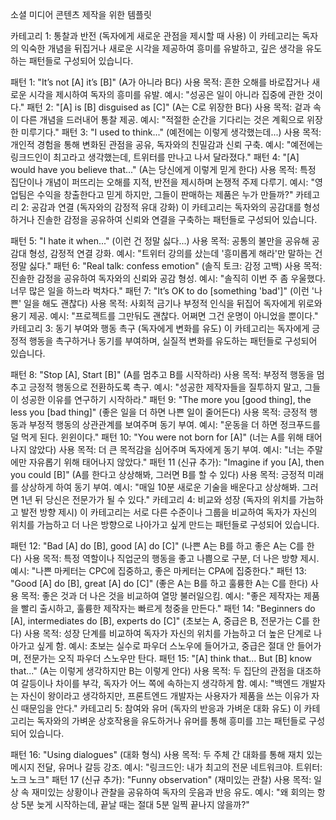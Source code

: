 소셜 미디어 콘텐츠 제작을 위한 템플릿

카테고리 1: 통찰과 반전 (독자에게 새로운 관점을 제시할 때 사용)
이 카테고리는 독자의 익숙한 개념을 뒤집거나 새로운 시각을 제공하여 흥미를 유발하고, 깊은 생각을 유도하는 패턴들로 구성되어 있습니다.

패턴 1: "It’s not [A] it’s [B]" (A가 아니라 B다)
사용 목적: 흔한 오해를 바로잡거나 새로운 시각을 제시하여 독자의 흥미를 유발.
예시: "성공은 일이 아니라 집중에 관한 것이다."
패턴 2: "[A] is [B] disguised as [C]" (A는 C로 위장한 B다)
사용 목적: 겉과 속이 다른 개념을 드러내어 통찰 제공.
예시: "적절한 순간을 기다리는 것은 계획으로 위장한 미루기다."
패턴 3: "I used to think..." (예전에는 이렇게 생각했는데...)
사용 목적: 개인적 경험을 통해 변화된 관점을 공유, 독자와의 친밀감과 신뢰 구축.
예시: "예전에는 링크드인이 최고라고 생각했는데, 트위터를 만나고 나서 달라졌다."
패턴 4: "[A] would have you believe that..." (A는 당신에게 이렇게 믿게 한다)
사용 목적: 특정 집단이나 개념이 퍼뜨리는 오해를 지적, 반전을 제시하며 논쟁적 주제 다루기.
예시: "영업팀은 수익을 창출한다고 믿게 하지만, 그들이 판매하는 제품은 누가 만들까?"
카테고리 2: 공감과 연결 (독자와의 감정적 유대 강화)
이 카테고리는 독자와의 공감대를 형성하거나 진솔한 감정을 공유하여 신뢰와 연결을 구축하는 패턴들로 구성되어 있습니다.

패턴 5: "I hate it when..." (이런 건 정말 싫다...)
사용 목적: 공통의 불만을 공유해 공감대 형성, 감정적 연결 강화.
예시: "트위터 강의를 샀는데 '흥미롭게 해라'만 말하는 건 정말 싫다."
패턴 6: "Real talk: confess emotion" (솔직 토크: 감정 고백)
사용 목적: 진솔한 감정을 공유하여 독자와의 신뢰와 공감 형성.
예시: "솔직히 이번 주 좀 우울했다. 너무 많은 일을 하느라 벅차다."
패턴 7: "It’s OK to do [something 'bad']" (이런 '나쁜' 일을 해도 괜찮다)
사용 목적: 사회적 금기나 부정적 인식을 뒤집어 독자에게 위로와 용기 제공.
예시: "프로젝트를 그만둬도 괜찮다. 어쩌면 그건 운명이 아니었을 뿐이다."
카테고리 3: 동기 부여와 행동 촉구 (독자에게 변화를 유도)
이 카테고리는 독자에게 긍정적 행동을 촉구하거나 동기를 부여하며, 실질적 변화를 유도하는 패턴들로 구성되어 있습니다.

패턴 8: "Stop [A], Start [B]" (A를 멈추고 B를 시작하라)
사용 목적: 부정적 행동을 멈추고 긍정적 행동으로 전환하도록 촉구.
예시: "성공한 제작자들을 질투하지 말고, 그들이 성공한 이유를 연구하기 시작하라."
패턴 9: "The more you [good thing], the less you [bad thing]" (좋은 일을 더 하면 나쁜 일이 줄어든다)
사용 목적: 긍정적 행동과 부정적 행동의 상관관계를 보여주며 동기 부여.
예시: "운동을 더 하면 정크푸드를 덜 먹게 된다. 윈윈이다."
패턴 10: "You were not born for [A]" (너는 A를 위해 태어나지 않았다)
사용 목적: 더 큰 목적감을 심어주며 독자에게 동기 부여.
예시: "너는 주말에만 자유롭기 위해 태어나지 않았다."
패턴 11 (신규 추가): "Imagine if you [A], then you could [B]" (A를 한다고 상상해봐, 그러면 B를 할 수 있다)
사용 목적: 긍정적 미래를 상상하게 하여 동기 부여.
예시: "매일 10분 새로운 기술을 배운다고 상상해봐. 그러면 1년 뒤 당신은 전문가가 될 수 있다."
카테고리 4: 비교와 성장 (독자의 위치를 가늠하고 발전 방향 제시)
이 카테고리는 서로 다른 수준이나 그룹을 비교하여 독자가 자신의 위치를 가늠하고 더 나은 방향으로 나아가고 싶게 만드는 패턴들로 구성되어 있습니다.

패턴 12: "Bad [A] do [B], good [A] do [C]" (나쁜 A는 B를 하고 좋은 A는 C를 한다)
사용 목적: 특정 역할이나 직업군의 행동을 좋고 나쁨으로 구분, 더 나은 방향 제시.
예시: "나쁜 마케터는 CPC에 집중하고, 좋은 마케터는 CPA에 집중한다."
패턴 13: "Good [A] do [B], great [A] do [C]" (좋은 A는 B를 하고 훌륭한 A는 C를 한다)
사용 목적: 좋은 것과 더 나은 것을 비교하여 열망 불러일으킴.
예시: "좋은 제작자는 제품을 빨리 출시하고, 훌륭한 제작자는 빠르게 청중을 만든다."
패턴 14: "Beginners do [A], intermediates do [B], experts do [C]" (초보는 A, 중급은 B, 전문가는 C를 한다)
사용 목적: 성장 단계를 비교하여 독자가 자신의 위치를 가늠하고 더 높은 단계로 나아가고 싶게 함.
예시: 초보는 실수로 파우더 스노우에 들어가고, 중급은 절대 안 들어가며, 전문가는 오직 파우더 스노우만 탄다.
패턴 15: "[A] think that... But [B] know that..." (A는 이렇게 생각하지만 B는 이렇게 안다)
사용 목적: 두 집단의 관점을 대조하여 갈등이나 차이를 부각, 독자가 어느 쪽에 속하는지 생각하게 함.
예시: "백엔드 개발자는 자신이 왕이라고 생각하지만, 프론트엔드 개발자는 사용자가 제품을 쓰는 이유가 자신 때문임을 안다."
카테고리 5: 참여와 유머 (독자의 반응과 가벼운 대화 유도)
이 카테고리는 독자와의 가벼운 상호작용을 유도하거나 유머를 통해 흥미를 끄는 패턴들로 구성되어 있습니다.

패턴 16: "Using dialogues" (대화 형식)
사용 목적: 두 주체 간 대화를 통해 재치 있는 메시지 전달, 유머나 갈등 강조.
예시: "링크드인: 내가 최고의 전문 네트워크야. 트위터: 노크 노크"
패턴 17 (신규 추가): "Funny observation" (재미있는 관찰)
사용 목적: 일상 속 재미있는 상황이나 관찰을 공유하여 독자의 웃음과 반응 유도.
예시: "왜 회의는 항상 5분 늦게 시작하는데, 끝날 때는 절대 5분 일찍 끝나지 않을까?"
